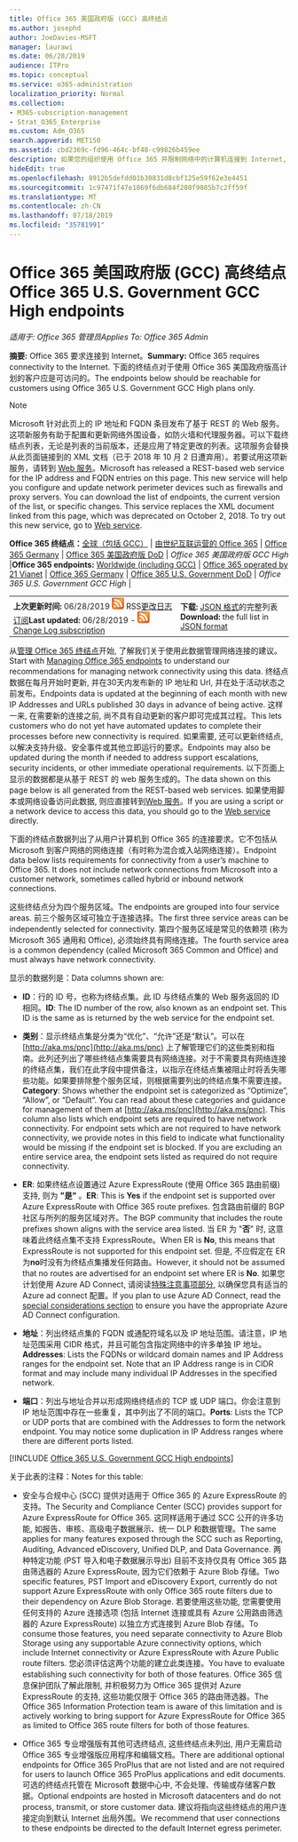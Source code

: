 ```yaml
---
title: Office 365 美国政府版 (GCC) 高终结点
ms.author: josephd
author: JoeDavies-MSFT
manager: laurawi
ms.date: 06/28/2019
audience: ITPro
ms.topic: conceptual
ms.service: o365-administration
localization_priority: Normal
ms.collection:
- M365-subscription-management
- Strat_O365_Enterprise
ms.custom: Adm_O365
search.appverid: MET150
ms.assetid: cbd2369c-fd96-464c-bf48-c99826b459ee
description: 如果您的组织使用 Office 365 并限制网络中的计算机连接到 Internet, 则在下面将找到应包含在出站允许列表中的终结点 (Fqdn、端口、Url、IPv4 和 IPv6 地址范围), 以确保您的计算机可以成功使用 Office 365。
hideEdit: true
ms.openlocfilehash: 8912b5defdd01b30831d8cbf125e59f62e3e4451
ms.sourcegitcommit: 1c97471f47e1869f6db684f280f9085b7c2ff59f
ms.translationtype: MT
ms.contentlocale: zh-CN
ms.lasthandoff: 07/18/2019
ms.locfileid: "35781991"
---
```

# <a name="office-365-us-government-gcc-high-endpoints"></a><span data-ttu-id="b5b35-103">Office 365 美国政府版 (GCC) 高终结点</span><span class="sxs-lookup"><span data-stu-id="b5b35-103">Office 365 U.S. Government GCC High endpoints</span></span>

 <span data-ttu-id="b5b35-104">*适用于: Office 365 管理员*</span><span class="sxs-lookup"><span data-stu-id="b5b35-104">*Applies To: Office 365 Admin*</span></span>

<span data-ttu-id="b5b35-105">**摘要:** Office 365 要求连接到 Internet。</span><span class="sxs-lookup"><span data-stu-id="b5b35-105">**Summary:** Office 365 requires connectivity to the Internet.</span></span> <span data-ttu-id="b5b35-106">下面的终结点对于使用 Office 365 美国政府版高计划的客户应是可访问的。</span><span class="sxs-lookup"><span data-stu-id="b5b35-106">The endpoints below should be reachable for customers using Office 365 U.S. Government GCC High plans only.</span></span>
  
> [!NOTE]
> <span data-ttu-id="b5b35-p102">Microsoft 针对此页上的 IP 地址和 FQDN 条目发布了基于 REST 的 Web 服务。这项新服务有助于配置和更新网络外围设备，如防火墙和代理服务器。可以下载终结点列表，无论是列表的当前版本，还是应用了特定更改的列表。这项服务会替换从此页面链接到的 XML 文档（已于 2018 年 10 月 2 日遭弃用）。若要试用这项新服务，请转到 [Web 服务](office-365-ip-web-service.md)。</span><span class="sxs-lookup"><span data-stu-id="b5b35-p102">Microsoft has released a REST-based web service for the IP address and FQDN entries on this page. This new service will help you configure and update network perimeter devices such as firewalls and proxy servers. You can download the list of endpoints, the current version of the list, or specific changes. This service replaces the XML document linked from this page, which was deprecated on October 2, 2018. To try out this new service, go to [Web service](office-365-ip-web-service.md).</span></span>
  
 <span data-ttu-id="b5b35-112">**Office 365 终结点：**[全球（包括 GCC）](urls-and-ip-address-ranges.md) | [由世纪互联运营的 Office 365](urls-and-ip-address-ranges-21vianet.md)  | [Office 365 Germany](office-365-germany-endpoints.md)  | [Office 365 美国政府版 DoD](office-365-u-s-government-dod-endpoints.md) | *Office 365 美国政府版 GCC High* |</span><span class="sxs-lookup"><span data-stu-id="b5b35-112">**Office 365 endpoints:** [Worldwide (including GCC)](urls-and-ip-address-ranges.md) | [Office 365 operated by 21 Vianet](urls-and-ip-address-ranges-21vianet.md)  | [Office 365 Germany](office-365-germany-endpoints.md)  | [Office 365 U.S. Government DoD](office-365-u-s-government-dod-endpoints.md) | *Office 365 U.S. Government GCC High* |</span></span>
  
|||
|:-----|:-----|
|<span data-ttu-id="b5b35-113">**上次更新时间:** 06/28/2019 ![-](media/5dc6bb29-25db-4f44-9580-77c735492c4b.png) RSS[更改日志订阅](https://endpoints.office.com/version/USGOVGCCHigh?allversions=true&format=rss&clientrequestid=b10c5ed1-bad1-445f-b386-b919946339a7)</span><span class="sxs-lookup"><span data-stu-id="b5b35-113">**Last updated:** 06/28/2019 - ![RSS](media/5dc6bb29-25db-4f44-9580-77c735492c4b.png) [Change Log subscription](https://endpoints.office.com/version/USGOVGCCHigh?allversions=true&format=rss&clientrequestid=b10c5ed1-bad1-445f-b386-b919946339a7)</span></span> <br/> |<span data-ttu-id="b5b35-114">**下载:** [JSON 格式](https://endpoints.office.com/endpoints/USGOVGCCHigh?clientrequestid=b10c5ed1-bad1-445f-b386-b919946339a7)的完整列表</span><span class="sxs-lookup"><span data-stu-id="b5b35-114">**Download:** the full list in [JSON format](https://endpoints.office.com/endpoints/USGOVGCCHigh?clientrequestid=b10c5ed1-bad1-445f-b386-b919946339a7)</span></span> <br/> |
   
 <span data-ttu-id="b5b35-115">从[管理 Office 365 终结点](managing-office-365-endpoints.md)开始, 了解我们关于使用此数据管理网络连接的建议。</span><span class="sxs-lookup"><span data-stu-id="b5b35-115">Start with [Managing Office 365 endpoints](managing-office-365-endpoints.md) to understand our recommendations for managing network connectivity using this data.</span></span> <span data-ttu-id="b5b35-116">终结点数据在每月开始时更新, 并在30天内发布新的 IP 地址和 Url, 并在处于活动状态之前发布。</span><span class="sxs-lookup"><span data-stu-id="b5b35-116">Endpoints data is updated at the beginning of each month with new IP Addresses and URLs published 30 days in advance of being active.</span></span> <span data-ttu-id="b5b35-117">这样一来, 在需要新的连接之前, 尚不具有自动更新的客户即可完成其过程。</span><span class="sxs-lookup"><span data-stu-id="b5b35-117">This lets customers who do not yet have automated updates to complete their processes before new connectivity is required.</span></span> <span data-ttu-id="b5b35-118">如果需要, 还可以更新终结点, 以解决支持升级、安全事件或其他立即运行的要求。</span><span class="sxs-lookup"><span data-stu-id="b5b35-118">Endpoints may also be updated during the month if needed to address support escalations, security incidents, or other immediate operational requirements.</span></span> <span data-ttu-id="b5b35-119">以下页面上显示的数据都是从基于 REST 的 web 服务生成的。</span><span class="sxs-lookup"><span data-stu-id="b5b35-119">The data shown on this page below is all generated from the REST-based web services.</span></span> <span data-ttu-id="b5b35-120">如果使用脚本或网络设备访问此数据, 则应直接转到[Web 服务](office-365-ip-web-service.md)。</span><span class="sxs-lookup"><span data-stu-id="b5b35-120">If you are using a script or a network device to access this data, you should go to the [Web service](office-365-ip-web-service.md) directly.</span></span>

<span data-ttu-id="b5b35-p104">下面的终结点数据列出了从用户计算机到 Office 365 的连接要求。它不包括从 Microsoft 到客户网络的网络连接（有时称为混合或入站网络连接）。</span><span class="sxs-lookup"><span data-stu-id="b5b35-p104">Endpoint data below lists requirements for connectivity from a user’s machine to Office 365. It does not include network connections from Microsoft into a customer network, sometimes called hybrid or inbound network connections.</span></span>

<span data-ttu-id="b5b35-123">这些终结点分为四个服务区域。</span><span class="sxs-lookup"><span data-stu-id="b5b35-123">The endpoints are grouped into four service areas.</span></span> <span data-ttu-id="b5b35-124">前三个服务区域可独立于连接选择。</span><span class="sxs-lookup"><span data-stu-id="b5b35-124">The first three service areas can be independently selected for connectivity.</span></span> <span data-ttu-id="b5b35-125">第四个服务区域是常见的依赖项 (称为 Microsoft 365 通用和 Office), 必须始终具有网络连接。</span><span class="sxs-lookup"><span data-stu-id="b5b35-125">The fourth service area is a common dependency (called Microsoft 365 Common and Office) and must always have network connectivity.</span></span>

<span data-ttu-id="b5b35-126">显示的数据列是：</span><span class="sxs-lookup"><span data-stu-id="b5b35-126">Data columns shown are:</span></span>

- <span data-ttu-id="b5b35-p106">**ID**：行的 ID 号，也称为终结点集。此 ID 与终结点集的 Web 服务返回的 ID 相同。</span><span class="sxs-lookup"><span data-stu-id="b5b35-p106">**ID**: The ID number of the row, also known as an endpoint set. This ID is the same as is returned by the web service for the endpoint set.</span></span>

- <span data-ttu-id="b5b35-p107">**类别**：显示终结点集是分类为“优化”、“允许”还是“默认”。可以在 [http://aka.ms/pnc](http://aka.ms/pnc) 上了解管理它们的这些类别和指南。此列还列出了哪些终结点集需要具有网络连接。对于不需要具有网络连接的终结点集，我们在此字段中提供备注，以指示在终结点集被阻止时将丢失哪些功能。如果要排除整个服务区域，则根据需要列出的终结点集不需要连接。</span><span class="sxs-lookup"><span data-stu-id="b5b35-p107">**Category**: Shows whether the endpoint set is categorized as “Optimize”, “Allow”, or “Default”. You can read about these categories and guidance for management of them at [http://aka.ms/pnc](http://aka.ms/pnc). This column also lists which endpoint sets are required to have network connectivity. For endpoint sets which are not required to have network connectivity, we provide notes in this field to indicate what functionality would be missing if the endpoint set is blocked. If you are excluding an entire service area, the endpoint sets listed as required do not require connectivity.</span></span>

- <span data-ttu-id="b5b35-134">**ER**: 如果终结点设置通过 Azure ExpressRoute (使用 Office 365 路由前缀) 支持, 则为 **"是"** 。</span><span class="sxs-lookup"><span data-stu-id="b5b35-134">**ER**: This is **Yes** if the endpoint set is supported over Azure ExpressRoute with Office 365 route prefixes.</span></span> <span data-ttu-id="b5b35-135">包含路由前缀的 BGP 社区与所列的服务区域对齐。</span><span class="sxs-lookup"><span data-stu-id="b5b35-135">The BGP community that includes the route prefixes shown aligns with the service area listed.</span></span> <span data-ttu-id="b5b35-136">当 ER 为 "**否**" 时, 这意味着此终结点集不支持 ExpressRoute。</span><span class="sxs-lookup"><span data-stu-id="b5b35-136">When ER is **No**, this means that ExpressRoute is not supported for this endpoint set.</span></span> <span data-ttu-id="b5b35-137">但是, 不应假定在 ER 为**no**时没有为终结点集播发任何路由。</span><span class="sxs-lookup"><span data-stu-id="b5b35-137">However, it should not be assumed that no routes are advertised for an endpoint set where ER is **No**.</span></span> <span data-ttu-id="b5b35-138">如果您计划使用 Azure AD Connect, 请阅读[特殊注意事项部分](https://docs.microsoft.com/azure/active-directory/connect/active-directory-AADconnect-instances#microsoft-azure-government-cloud), 以确保您具有适当的 Azure ad connect 配置。</span><span class="sxs-lookup"><span data-stu-id="b5b35-138">If you plan to use Azure AD Connect, read the [special considerations section](https://docs.microsoft.com/azure/active-directory/connect/active-directory-AADconnect-instances#microsoft-azure-government-cloud) to ensure you have the appropriate Azure AD Connect configuration.</span></span>

- <span data-ttu-id="b5b35-p109">**地址**：列出终结点集的 FQDN 或通配符域名以及 IP 地址范围。请注意，IP 地址范围采用 CIDR 格式，并且可能包含指定网络中的许多单独 IP 地址。</span><span class="sxs-lookup"><span data-stu-id="b5b35-p109">**Addresses**: Lists the FQDNs or wildcard domain names and IP Address ranges for the endpoint set. Note that an IP Address range is in CIDR format and may include many individual IP Addresses in the specified network.</span></span>
 
- <span data-ttu-id="b5b35-p110">**端口**：列出与地址合并以形成网络终结点的 TCP 或 UDP 端口。你会注意到 IP 地址范围中存在一些重复，其中列出了不同的端口。</span><span class="sxs-lookup"><span data-stu-id="b5b35-p110">**Ports**: Lists the TCP or UDP ports that are combined with the Addresses to form the network endpoint. You may notice some duplication in IP Address ranges where there are different ports listed.</span></span>
 
[!INCLUDE [Office 365 U.S. Government GCC High endpoints](./includes/office-365-u.s.-government-gcc-high-endpoints.md)]

<span data-ttu-id="b5b35-143">关于此表的注释：</span><span class="sxs-lookup"><span data-stu-id="b5b35-143">Notes for this table:</span></span>

- <span data-ttu-id="b5b35-144">安全与合规中心 (SCC) 提供对适用于 Office 365 的 Azure ExpressRoute 的支持。</span><span class="sxs-lookup"><span data-stu-id="b5b35-144">The Security and Compliance Center (SCC) provides support for Azure ExpressRoute for Office 365.</span></span> <span data-ttu-id="b5b35-145">这同样适用于通过 SCC 公开的许多功能, 如报告、审核、高级电子数据展示、统一 DLP 和数据管理。</span><span class="sxs-lookup"><span data-stu-id="b5b35-145">The same applies for many features exposed through the SCC such as Reporting, Auditing, Advanced eDiscovery, Unified DLP, and Data Governance.</span></span> <span data-ttu-id="b5b35-146">两种特定功能 (PST 导入和电子数据展示导出) 目前不支持仅具有 Office 365 路由筛选器的 Azure ExpressRoute, 因为它们依赖于 Azure Blob 存储。</span><span class="sxs-lookup"><span data-stu-id="b5b35-146">Two specific features, PST Import and eDiscovery Export, currently do not support Azure ExpressRoute with only Office 365 route filters due to their dependency on Azure Blob Storage.</span></span> <span data-ttu-id="b5b35-147">若要使用这些功能, 您需要使用任何支持的 Azure 连接选项 (包括 Internet 连接或具有 Azure 公用路由筛选器的 Azure ExpressRoute) 以独立方式连接到 Azure Blob 存储。</span><span class="sxs-lookup"><span data-stu-id="b5b35-147">To consume those features, you need separate connectivity to Azure Blob Storage using any supportable Azure connectivity options, which include Internet connectivity or Azure ExpressRoute with Azure Public route filters.</span></span> <span data-ttu-id="b5b35-148">您必须评估这两个功能的建立此类连接。</span><span class="sxs-lookup"><span data-stu-id="b5b35-148">You have to evaluate establishing such connectivity for both of those features.</span></span> <span data-ttu-id="b5b35-149">Office 365 信息保护团队了解此限制, 并积极努力为 Office 365 提供对 Azure ExpressRoute 的支持, 这些功能仅限于 Office 365 的路由筛选器。</span><span class="sxs-lookup"><span data-stu-id="b5b35-149">The Office 365 Information Protection team is aware of this limitation and is actively working to bring support for Azure ExpressRoute for Office 365 as limited to Office 365 route filters for both of those features.</span></span>

- <span data-ttu-id="b5b35-150">Office 365 专业增强版有其他可选终结点, 这些终结点未列出, 用户无需启动 Office 365 专业增强版应用程序和编辑文档。</span><span class="sxs-lookup"><span data-stu-id="b5b35-150">There are additional optional endpoints for Office 365 ProPlus that are not listed and are not required for users to launch Office 365 ProPlus applications and edit documents.</span></span> <span data-ttu-id="b5b35-151">可选的终结点托管在 Microsoft 数据中心中, 不会处理、传输或存储客户数据。</span><span class="sxs-lookup"><span data-stu-id="b5b35-151">Optional endpoints are hosted in Microsoft datacenters and do not process, transmit, or store customer data.</span></span> <span data-ttu-id="b5b35-152">建议将指向这些终结点的用户连接定向到默认 Internet 出局外围。</span><span class="sxs-lookup"><span data-stu-id="b5b35-152">We recommend that user connections to these endpoints be directed to the default Internet egress perimeter.</span></span>

